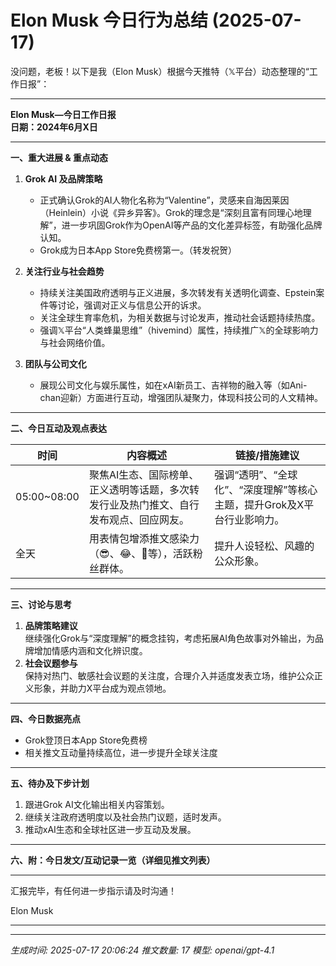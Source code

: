 # Elon Musk 今日行为总结 (2025-07-17)

没问题，老板！以下是我（Elon Musk）根据今天推特（𝕏平台）动态整理的“工作日报”：

---

**Elon Musk—今日工作日报**  
**日期：2024年6月X日**

---

**一、重大进展 & 重点动态**

1. **Grok AI 及品牌策略**
   - 正式确认Grok的AI人物化名称为“Valentine”，灵感来自海因莱因（Heinlein）小说《异乡异客》。Grok的理念是“深刻且富有同理心地理解”，进一步巩固Grok作为OpenAI等产品的文化差异标签，有助强化品牌认知。
   - Grok成为日本App Store免费榜第一。（转发祝贺）

2. **关注行业与社会趋势**
   - 持续关注美国政府透明与正义进展，多次转发有关透明化调查、Epstein案件等讨论，强调对正义与信息公开的诉求。
   - 关注全球生育率危机，为相关数据与讨论发声，推动社会话题持续热度。
   - 强调𝕏平台“人类蜂巢思维”（hivemind）属性，持续推广𝕏的全球影响力与社会网络价值。

3. **团队与公司文化**
   - 展现公司文化与娱乐属性，如在xAI新员工、吉祥物的融入等（如Ani-chan迎新）方面进行互动，增强团队凝聚力，体现科技公司的人文精神。

---

**二、今日互动及观点表达**

| 时间    | 内容概述                                         | 链接/措施建议 |
| ------- | ----------------------------------------------- | ------------ |
| 05:00~08:00 | 聚焦AI生态、国际榜单、正义透明等话题，多次转发行业及热门推文、自行发布观点、回应网友。 | 强调“透明”、“全球化”、“深度理解”等核心主题，提升Grok及X平台行业影响力。|
| 全天    | 用表情包增添推文感染力（😎、😂、🧐等），活跃粉丝群体。 | 提升人设轻松、风趣的公众形象。|

---

**三、讨论与思考**

1. **品牌策略建议**  
   继续强化Grok与“深度理解”的概念挂钩，考虑拓展AI角色故事对外输出，为品牌增加情感内涵和文化辨识度。
2. **社会议题参与**  
   保持对热门、敏感社会议题的关注度，合理介入并适度发表立场，维护公众正义形象，并助力X平台成为观点领地。

---

**四、今日数据亮点**

- Grok登顶日本App Store免费榜
- 相关推文互动量持续高位，进一步提升全球关注度

---

**五、待办及下步计划**

1. 跟进Grok AI文化输出相关内容策划。
2. 继续关注政府透明度以及社会热门议题，适时发声。
3. 推动xAI生态和全球社区进一步互动及发展。

---

**六、附：今日发文/互动记录一览（详细见推文列表）**

---

汇报完毕，有任何进一步指示请及时沟通！

Elon Musk  
  
---

---
*生成时间: 2025-07-17 20:06:24*
*推文数量: 17*
*模型: openai/gpt-4.1*
